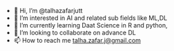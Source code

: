 - 👋 Hi, I’m @talhazafarjutt
- 👀 I’m interested in AI and related sub fields like ML,DL
- 🌱 I’m currently learning Daat Science in R and python,
- 💞️ I’m looking to collaborate on advance DL
- 📫 How to reach me talha.zafar.j@gmail.com

<!---
talhazafarjutt/talhazafarjutt is a ✨ special ✨ repository because its `README.md` (this file) appears on your GitHub profile.
You can click the Preview link to take a look at your changes.
--->

